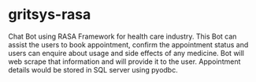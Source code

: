 # gritsys-rasa
Chat Bot using RASA Framework for health care industry. This Bot can assist the users to book appointment, confirm the appointment status and users can enquire about usage and side effects of any medicine. Bot will web scrape that information and will provide it to the user. Appointment details would be stored in SQL server using pyodbc.
